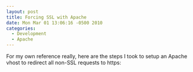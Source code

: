 ```yaml
---
layout: post
title: Forcing SSL with Apache
date: Mon Mar 01 13:06:16 -0500 2010
categories:
  - Development
  - Apache
---
```

For my own reference really, here are the steps I took to setup an Apache vhost
to redirect all non-SSL requests to https:

<script src="http://gist.github.com/318614.js?file=default.conf"> </script>

